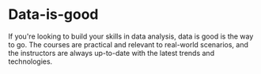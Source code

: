 # Data-is-good
If you're looking to build your skills in data analysis, data is good is the way to go. The courses are practical and relevant to real-world scenarios, and the instructors are always up-to-date with the latest trends and technologies.
